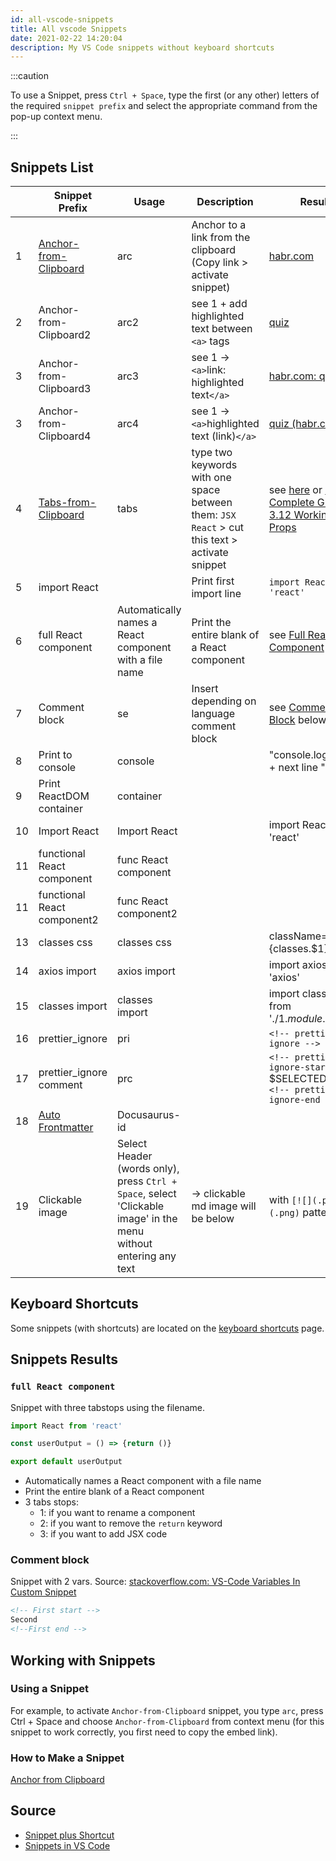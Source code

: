 ```yaml
---
id: all-vscode-snippets
title: All vscode Snippets
date: 2021-02-22 14:20:04
description: My VS Code snippets without keyboard shortcuts
---
```


:::caution

To use a Snippet, press `Ctrl + Space`, type the first (or any other) letters of the required `snippet prefix` and select the appropriate command from the pop-up context menu.

:::

## Snippets List

<small>

|  | Snippet Prefix | Usage | Description | Result |
| --- | --- | --- | --- | --- |
| 1 | [Anchor-from-Clipboard](anchor-from-clipboard.md) | arc | Anchor to a link from the clipboard (Copy link > activate snippet) | <a href='https://habr.com/ru/post/440946/' class='external'>habr.com</a> |
| 2 | Anchor-from-Clipboard2 | arc2 | see 1 + add highlighted text between `<a>` tags | <a href='https://habr.com/ru/post/440946/' class='external'>quiz</a> |
| 3 | Anchor-from-Clipboard3 | arc3 | see 1 -> `<a>`link: highlighted text`</a>` | <a href='https://habr.com/ru/post/440946/' class='external'>habr.com: quiz</a> |
| 3 | Anchor-from-Clipboard4 | arc4 | see 1 -> `<a>`highlighted text (link)`</a>` | <a href='https://habr.com/ru/post/440946/' class='external'>quiz (habr.com)</a> |
| 4 | [Tabs-from-Clipboard](tabs-snippet.md) | tabs | type two keywords with one space between them: `JSX React` > cut this text > activate snippet | see [here](../../../courses/react-complete-guide/03-base-feature-syntax/Lessons/3-06-0-jsx) or [React Complete Guide: 3.12 Working with Props](../../../courses/react-complete-guide/03-base-feature-syntax/Lessons/3-12-working-with-props) |
| 5 | import React |  | Print first import line | `import React from 'react'` |
| 6 | full React component | Automatically names a React component with a file name | Print the entire blank of a React component | see [Full React Component](#full-react-component) below |
| 7 | Comment block | se | Insert depending on language comment block | see [Comment Block](#comment-block) below |
| 8 | Print to console | console |  | "console.log('$1');" + next line "$2" |
| 9 | Print ReactDOM container | container |  |  |
| 10 | Import React | Import React |  | import React from 'react' |
| 11 | functional React component | func React component |  |  |
| 11 | functional React component2 | func React component2 |  |  |
| 13 | classes css | classes css |  | className={classes.$1}$0 |
| 14 | axios import | axios import |  | import axios from 'axios' |
| 15 | classes import | classes import |  | import classes from './$1.module.css'$0 |
| 16 | prettier_ignore | pri |  | `<!-- prettier-ignore -->` |
| 17 | prettier_ignore comment | prc |  | `<!-- prettier-ignore-start -->` $SELECTED_TEXT `<!-- prettier-ignore-end -->` |
| 18 | [Auto Frontmatter](auto-frontmatter.md) | Docusaurus-id |  |  |
| 19 | Clickable image | Select Header (words only), press `Ctrl + Space`, select 'Clickable image' in the menu without entering any text | -> clickable md image will be below | with `[![](.png)](.png)` pattern |

</small>

## Keyboard Shortcuts

Some snippets (with shortcuts) are located on the [keyboard shortcuts](../all-vscode-keyboard-shortcuts) page.

## Snippets Results

### `full React component`

Snippet with three tabstops using the filename.

```jsx
import React from 'react'

const userOutput = () => {return ()}

export default userOutput
```

- Automatically names a React component with a file name
- Print the entire blank of a React component
- 3 tabs stops:
  - 1: if you want to rename a component
  - 2: if you want to remove the `return` keyword
  - 3: if you want to add JSX code

### Comment block

Snippet with 2 vars. Source: <a href='https://stackoverflow.com/questions/57340128/vs-code-variables-in-custom-snippet' class='external'>stackoverflow.com: VS-Code Variables In Custom Snippet</a>

```html
<!-- First start -->
Second
<!--First end -->
```

## Working with Snippets

### Using a Snippet

For example, to activate `Anchor-from-Clipboard` snippet, you type `arc`, press Ctrl + Space and choose `Anchor-from-Clipboard` from context menu (for this snippet to work correctly, you first need to copy the embed link).

### How to Make a Snippet

[Anchor from Clipboard](anchor-from-clipboard)

## Source

- [Snippet plus Shortcut](snippet-plus-shortcut)
- <a href='https://code.visualstudio.com/docs/editor/userdefinedsnippets#_creating-your-own-snippets' class='external'>Snippets in VS Code</a>
